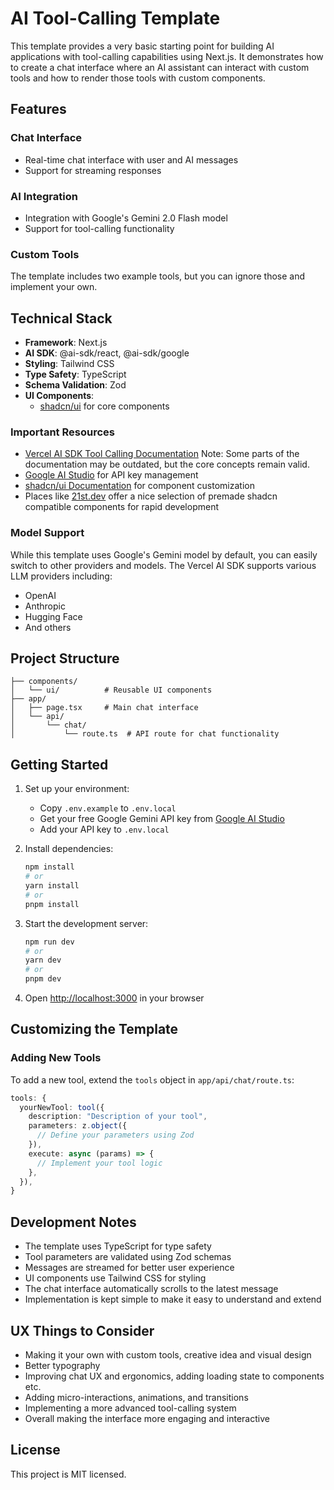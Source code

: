 # AI Tool-Calling Template

This template provides a very basic starting point for building AI applications with tool-calling capabilities using Next.js. It demonstrates how to create a chat interface where an AI assistant can interact with custom tools and how to render those tools with custom components.

## Features

### Chat Interface

- Real-time chat interface with user and AI messages
- Support for streaming responses

### AI Integration

- Integration with Google's Gemini 2.0 Flash model
- Support for tool-calling functionality

### Custom Tools

The template includes two example tools, but you can ignore those and implement your own.

## Technical Stack

- **Framework**: Next.js
- **AI SDK**: @ai-sdk/react, @ai-sdk/google
- **Styling**: Tailwind CSS
- **Type Safety**: TypeScript
- **Schema Validation**: Zod
- **UI Components**:
  - [shadcn/ui](https://ui.shadcn.com/) for core components

### Important Resources

- [Vercel AI SDK Tool Calling Documentation](https://sdk.vercel.ai/docs/ai-sdk-core/tools-and-tool-calling)
  Note: Some parts of the documentation may be outdated, but the core concepts remain valid.
- [Google AI Studio](https://aistudio.google.com/) for API key management
- [shadcn/ui Documentation](https://ui.shadcn.com/) for component customization
- Places like [21st.dev](https://21st.dev/) offer a nice selection of premade shadcn compatible components for rapid development

### Model Support

While this template uses Google's Gemini model by default, you can easily switch to other providers and models. The Vercel AI SDK supports various LLM providers including:

- OpenAI
- Anthropic
- Hugging Face
- And others

## Project Structure

```
├── components/
│   └── ui/          # Reusable UI components
├── app/
│   ├── page.tsx     # Main chat interface
│   └── api/
│       └── chat/
│           └── route.ts  # API route for chat functionality
```

## Getting Started

1. Set up your environment:

   - Copy `.env.example` to `.env.local`
   - Get your free Google Gemini API key from [Google AI Studio](https://aistudio.google.com/)
   - Add your API key to `.env.local`

2. Install dependencies:

   ```bash
   npm install
   # or
   yarn install
   # or
   pnpm install
   ```

3. Start the development server:

   ```bash
   npm run dev
   # or
   yarn dev
   # or
   pnpm dev
   ```

4. Open [http://localhost:3000](http://localhost:3000) in your browser

## Customizing the Template

### Adding New Tools

To add a new tool, extend the `tools` object in `app/api/chat/route.ts`:

```typescript
tools: {
  yourNewTool: tool({
    description: "Description of your tool",
    parameters: z.object({
      // Define your parameters using Zod
    }),
    execute: async (params) => {
      // Implement your tool logic
    },
  }),
}
```

## Development Notes

- The template uses TypeScript for type safety
- Tool parameters are validated using Zod schemas
- Messages are streamed for better user experience
- UI components use Tailwind CSS for styling
- The chat interface automatically scrolls to the latest message
- Implementation is kept simple to make it easy to understand and extend

## UX Things to Consider

- Making it your own with custom tools, creative idea and visual design
- Better typography
- Improving chat UX and ergonomics, adding loading state to components etc.
- Adding micro-interactions, animations, and transitions
- Implementing a more advanced tool-calling system
- Overall making the interface more engaging and interactive

## License

This project is MIT licensed.
